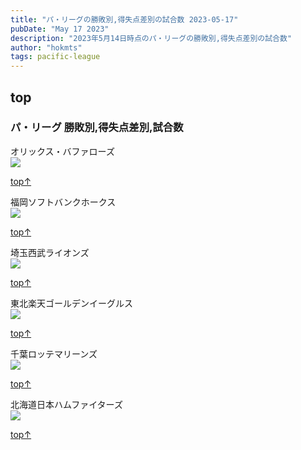 ```yaml
---
title: "パ・リーグの勝敗別,得失点差別の試合数 2023-05-17"
pubDate: "May 17 2023"
description: "2023年5月14日時点のパ・リーグの勝敗別,得失点差別の試合数"
author: "hokmts"
tags: pacific-league
---
```



## top

### パ・リーグ 勝敗別,得失点差別,試合数

オリックス・バファローズ
<img src="/2023score010514_files/figure-markdown_strict/2023_Team_Stats1-1.png" style="display: block; margin: auto;" />

[top↑](#top)

福岡ソフトバンクホークス
<img src="/2023score010514_files/figure-markdown_strict/2023_Team_Stats2-1.png" style="display: block; margin: auto;" />

[top↑](#top)

埼玉西武ライオンズ
<img src="/2023score010514_files/figure-markdown_strict/2023_Team_Stats3-1.png" style="display: block; margin: auto;" />

[top↑](#top)

東北楽天ゴールデンイーグルス
<img src="/2023score010514_files/figure-markdown_strict/2023_Team_Stats4-1.png" style="display: block; margin: auto;" />

[top↑](#top)

千葉ロッテマリーンズ
<img src="/2023score010514_files/figure-markdown_strict/2023_Team_Stats5-1.png" style="display: block; margin: auto;" />

[top↑](#top)

北海道日本ハムファイターズ
<img src="/2023score010514_files/figure-markdown_strict/2023_Team_Stats6-1.png" style="display: block; margin: auto;" />

[top↑](#top)

